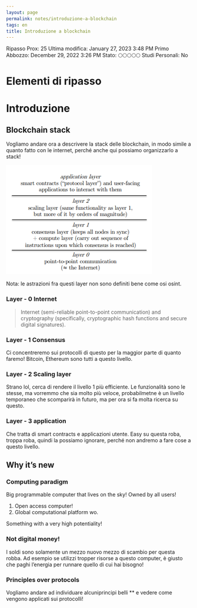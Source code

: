 ```yaml
---
layout: page
permalink: notes/introduzione-a-blockchain
tags: en
title: Introduzione a blockchain
---
```


Ripasso Prox: 25
Ultima modifica: January 27, 2023 3:48 PM
Primo Abbozzo: December 29, 2022 3:26 PM
Stato: 🌕🌕🌕🌕🌕
Studi Personali: No

# Elementi di ripasso

# Introduzione

## Blockchain stack

Vogliamo andare ora a descrivere la stack delle blockchain, in modo simile a quanto fatto con le internet, perché anche qui possiamo organizzarlo a stack!

<img src="/images/notes/image/universita/ex-notion/Introduzione a blockchain/Untitled.png" alt="image/universita/ex-notion/Introduzione a blockchain/Untitled">

Nota: le astrazioni fra questi layer non sono definiti bene come osi osint.

### Layer - 0 Internet

> Internet (semi-reliable point-to-point communication) and cryptography (specifically, cryptographic hash functions and secure digital signatures).
>

### Layer - 1 Consensus

Ci concentreremo sui protocolli di questo per la maggior parte di quanto faremo! Bitcoin, Ethereum sono tutti a questo livello.

### Layer - 2 Scaling layer

Strano lol, cerca di rendere il livello 1 più efficiente. Le funzionalità sono le stesse, ma vorremmo che sia molto più veloce, probabilmetne è un livello temporaneo che scomparirà in futuro, ma per ora si fa molta ricerca su questo.

### Layer - 3 application

Che tratta di smart contracts e applicazioni utente. Easy su questa roba, troppa roba, quindi la possiamo ignorare, perché non andremo a fare cose a questo livello.

## Why it’s new

### Computing paradigm

Big programmable computer that lives on the sky! Owned by all users!

1. Open access computer!
2. Global computational platform wo.

Something with a very high potentiality!

### Not digital money!

I soldi sono solamente un mezzo nuovo mezzo di scambio per questa robba. Ad esempio se utilizzi tropper risorse a questo computer, è giusto che paghi l’energia per runnare quello di cui hai bisogno!

### Principles over protocols

Vogliamo andare ad individuare alcuniprincipi belli ** e vedere come vengono applicati sui protocolli!